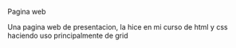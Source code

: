 Pagina web

Una pagina web de presentacion, la hice en mi curso de html y css haciendo uso principalmente de grid
